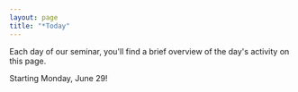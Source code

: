 ```yaml
---
layout: page
title: "*Today"
---
```


Each day of our seminar, you'll find a brief overview of the day's activity on this page.

Starting Monday, June 29!
